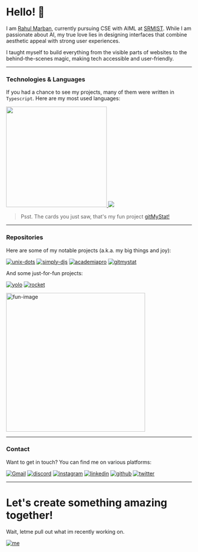 
# Hello! 👋
I am [Rahul Marban](https://marban.is-a.dev), currently pursuing CSE with AIML at [SRMIST](https://srmist.edu.in). While I am passionate about AI, my true love lies in designing interfaces that combine aesthetic appeal with strong user experiences.

I taught myself to build everything from the visible parts of websites to the behind-the-scenes magic, making tech accessible and user-friendly.

---

### Technologies & Languages
If you had a chance to see my projects, many of them were written in `Typescript`. Here are my most used languages:

<div align='left'>
<a href="https://github.com/Rahuletto">
            <img width="273" src="https://gitmystat.vercel.app/user?theme=gold&username=rahuletto&color=0xEBE9E1&accent=0xebe9e185&background=0x0C0C0C&tip=0xFF6265"></img>
          </a>
          <a href="https://github.com/Rahuletto?tab=repositories">
            <img src="https://gitmystat.vercel.app/top?username=rahuletto&theme=gold&layout=bar&color=0xEBE9E1&accent=0xebe9e185&background=0x0C0C0C&tip=0xFF6265"></img>
          </a>
</div>

> Psst. The cards you just saw, that's my fun project [gitMyStat!](https://github.com/Rahuletto/gitmystat)

---

### Repositories

Here are some of my notable projects (a.k.a. my big things and joy):

[![unix-dots](https://gitmystat.vercel.app/repo?username=unixporn-dots&theme=gold&repo=unixporn-dots.github.io&color=0xEBE9E1&accent=0xebe9e185&background=0x0C0C0C&tip=0xFF6265)](https://github.com/unixporn-dots/unixporn-dots.github.io)
[![simply-djs](https://gitmystat.vercel.app/repo?username=rahuletto&repo=simply-djs&theme=gold&color=0xEBE9E1&accent=0xebe9e185&background=0x0C0C0C&tip=0xFF6265)](https://github.com/rahuletto/simply-djs)
[![academiapro](https://gitmystat.vercel.app/repo?username=rahuletto&repo=academiapro&theme=gold&color=0xEBE9E1&accent=0xebe9e185&background=0x0C0C0C&tip=0xFF6265)](https://github.com/rahuletto/academiapro)
[![gitmystat](https://gitmystat.vercel.app/repo?username=rahuletto&repo=gitmystat&theme=gold&color=0xEBE9E1&accent=0xebe9e185&background=0x0C0C0C&tip=0xFF6265)](https://github.com/rahuletto/gitmystat)

And some just-for-fun projects:

[![yolo](https://gitmystat.vercel.app/repo?username=rahuletto&repo=yolo&theme=gold&color=0xEBE9E1&accent=0xebe9e185&background=0x0C0C0C&tip=0xFF6265)](https://github.com/rahuletto/yolo)
[![rocket](https://gitmystat.vercel.app/repo?username=rahuletto&repo=rocket&theme=gold&color=0xEBE9E1&accent=0xebe9e185&background=0x0C0C0C&tip=0xFF6265)](https://github.com/rahuletto/rocket)


<img width="377" alt="fun-image" src="https://github.com/Rahuletto/Rahuletto/assets/71836991/98ec4195-f9c5-4a32-812e-af3ba6271985">

---

### Contact

Want to get in touch? You can find me on various platforms:

<div align="left">
    <a href="mailto:rahulmarban@gmail.com"><img alt="Gmail" src="https://img.shields.io/badge/Email-Contact-D14836?style=for-the-badge&logo=gmail&logoColor=white"></a>
    <a href="https://discord.gg/3JzDV9T5Fn"><img alt="discord" src="https://img.shields.io/badge/Discord-Contact-5865F2?style=for-the-badge"></a>
    <a href="https://instagram.com/rahul-marban"><img alt="instagram" src="https://img.shields.io/badge/Instagram-Follow-FF0069?style=for-the-badge"></a>
    <a href="https://linkedin.com/in/rahul-marban"><img alt="linkedin" src="https://img.shields.io/badge/LinkedIn-Connect-0077B5?style=for-the-badge"></a>
    <a href="https://github.com/Rahuletto"><img alt="github" src="https://img.shields.io/badge/Github-Contact-000000?style=for-the-badge"></a>
    <a href="https://twitter.com/rahuletto"><img alt="twitter" src="https://img.shields.io/badge/Twitter-Contact-1D9BF0?style=for-the-badge"></a>
</div>

---

# Let's create something amazing together!


Wait, letme pull out what im recently working on.

[![me](https://gitmystat.vercel.app/recent?username=rahuletto&theme=gold&color=0xEBE9E1&accent=0xebe9e185&background=0x0C0C0C&tip=0xFF6265)](https://github.com/rahuletto)


